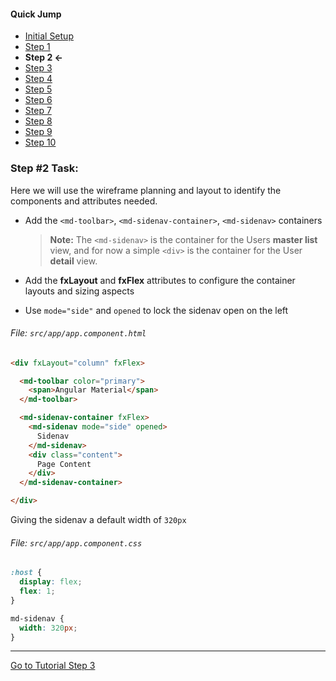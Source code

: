 #### Quick Jump ####
* [Initial Setup](./INITIAL_SETUP.md)
* [Step 1](./STEP_1.md)
* **Step 2 <-**
* [Step 3](./STEP_3.md)
* [Step 4](./STEP_4.md)
* [Step 5](./STEP_5.md)
* [Step 6](./STEP_6.md)
* [Step 7](./STEP_7.md)
* [Step 8](./STEP_8.md)
* [Step 9](./STEP_9.md)
* [Step 10](./STEP_10.md)

### Step #2 Task:

Here we will use the wireframe planning and layout to identify the components and attributes needed.

* Add the `<md-toolbar>`, `<md-sidenav-container>`, `<md-sidenav>` containers

  > **Note:** The `<md-sidenav>` is the container for the Users **master list** view, and for now a simple
  `<div>` is the container for the User **detail** view.
  
* Add the **fxLayout** and **fxFlex** attributes to configure the container layouts and sizing aspects
* Use `mode="side"` and `opened` to lock the sidenav open on the left

###### File: `src/app/app.component.html`

```html
<div fxLayout="column" fxFlex>

  <md-toolbar color="primary">
    <span>Angular Material</span>
  </md-toolbar>

  <md-sidenav-container fxFlex>
    <md-sidenav mode="side" opened>
      Sidenav
    </md-sidenav>
    <div class="content">
      Page Content
    </div>
  </md-sidenav-container>

</div>
```

Giving the sidenav a default width of `320px`

###### File:  `src/app/app.component.css`

```css
:host {
  display: flex;
  flex: 1;
}

md-sidenav {
  width: 320px;
}
```

---
  
[Go to Tutorial Step 3](./STEP_3.md)

